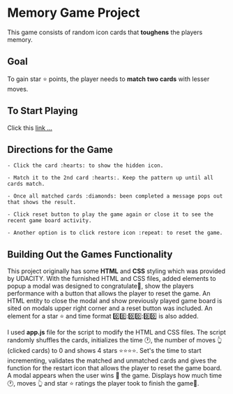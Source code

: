 # **Memory Game Project**

This game consists of random icon cards that **toughens** the players memory.

## Goal

To gain star :star: points, the player needs to **match two cards** with lesser moves. 

## To Start Playing

Click this [link ...](https://codepen.io/minion2015/pen/eKNjvo)

## Directions for the Game 

	- Click the card :hearts: to show the hidden icon.

	- Match it to the 2nd card :hearts:. Keep the pattern up until all cards match.

	- Once all matched cards :diamonds: been completed a message pops out that shows the result.  

	- Click reset button to play the game again or close it to see the recent game board activity.

	- Another option is to click restore icon :repeat: to reset the game.

## Building Out the Games Functionality

This project originally has some **HTML** and **CSS** styling which was provided by UDACITY. With the furnished HTML and CSS files, added elements to popup a modal was designed to congratulate:tada:, show the players performance with a button that allows the player to reset the game. An HTML entity to close the modal and show previously played game board is sited on modals upper right corner and a reset button was included. An element for a star :star: and time format :zero::zero:::zero::zero:::zero::zero: is also added. 

I used **app.js** file for the script to modify the HTML and CSS files. The script randomly shuffles the cards, initializes the time :clock1:, the number of moves :point_up_2:(clicked cards) to 0 and shows 4 stars :star::star::star::star:. Set's the time to start incrementing, validates the matched and unmatched cards and gives the function for the restart icon that allows the player to reset the game board. A modal appears when the user wins :tada: the game. Displays how much time :clock1:, moves :point_up_2: and star :star: ratings the player took to finish the game:slot_machine:.



